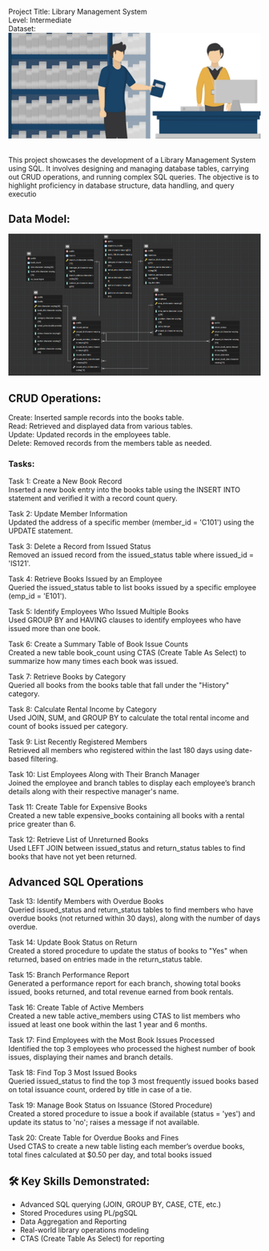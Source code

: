 
Project Title: Library Management System <br/>
Level: Intermediate <br/>
Dataset:  <br/>
![Page](https://github.com/Shriyaak/Library-Management-System/blob/116937053f30d865d6f32a9382698e592bb098d6/Screenshot%202025-04-19%20224918.png)

<br/>
This project showcases the development of a Library Management System using SQL. It involves designing and managing database tables, carrying out CRUD operations, and running complex SQL queries. The objective is to highlight proficiency in database structure, data handling, and query executio

## Data Model: 
![Model](https://github.com/Shriyaak/Library-Management-System/blob/116937053f30d865d6f32a9382698e592bb098d6/Data%20Model.png)
## CRUD Operations:  
Create: Inserted sample records into the books table. <br/>
Read: Retrieved and displayed data from various tables. <br/>
Update: Updated records in the employees table. <br/>
Delete: Removed records from the members table as needed. <br/> 

### Tasks: 

Task 1: Create a New Book Record <br/> 
Inserted a new book entry into the books table using the INSERT INTO statement and verified it with a record count query. <br/> 

Task 2: Update Member Information <br/> 
Updated the address of a specific member (member_id = 'C101') using the UPDATE statement. <br/> 

Task 3: Delete a Record from Issued Status <br/> 
Removed an issued record from the issued_status table where issued_id = 'IS121'. <br/> 

Task 4: Retrieve Books Issued by an Employee <br/> 
Queried the issued_status table to list books issued by a specific employee (emp_id = 'E101'). <br/> 

Task 5: Identify Employees Who Issued Multiple Books <br/> 
Used GROUP BY and HAVING clauses to identify employees who have issued more than one book. <br/> 

Task 6: Create a Summary Table of Book Issue Counts <br/> 
Created a new table book_count using CTAS (Create Table As Select) to summarize how many times each book was issued. <br/> 

Task 7: Retrieve Books by Category <br/> 
Queried all books from the books table that fall under the "History" category. <br/> 

Task 8: Calculate Rental Income by Category <br/> 
Used JOIN, SUM, and GROUP BY to calculate the total rental income and count of books issued per category. <br/> 

Task 9: List Recently Registered Members <br/> 
Retrieved all members who registered within the last 180 days using date-based filtering. <br/> 

Task 10: List Employees Along with Their Branch Manager <br/> 
Joined the employee and branch tables to display each employee’s branch details along with their respective manager's name. <br/> 

Task 11: Create Table for Expensive Books <br/> 
Created a new table expensive_books containing all books with a rental price greater than 6. <br/> 

Task 12: Retrieve List of Unreturned Books <br/> 
Used LEFT JOIN between issued_status and return_status tables to find books that have not yet been returned. <br/>  

## Advanced SQL Operations
Task 13: Identify Members with Overdue Books <br/>
Queried issued_status and return_status tables to find members who have overdue books (not returned within 30 days), along with the number of days overdue. <br/>

Task 14: Update Book Status on Return <br/>
Created a stored procedure to update the status of books to "Yes" when returned, based on entries made in the return_status table. <br/>

Task 15: Branch Performance Report <br/>
Generated a performance report for each branch, showing total books issued, books returned, and total revenue earned from book rentals. <br/>

Task 16: Create Table of Active Members <br/>
Created a new table active_members using CTAS to list members who issued at least one book within the last 1 year and 6 months. <br/>

Task 17: Find Employees with the Most Book Issues Processed <br/>
Identified the top 3 employees who processed the highest number of book issues, displaying their names and branch details. <br/>

Task 18: Find Top 3 Most Issued Books <br/>
Queried issued_status to find the top 3 most frequently issued books based on total issuance count, ordered by title in case of a tie. <br/>

Task 19: Manage Book Status on Issuance (Stored Procedure) <br/> 
Created a stored procedure to issue a book if available (status = 'yes') and update its status to 'no'; raises a message if not available. <br/>

Task 20: Create Table for Overdue Books and Fines <br/>
Used CTAS to create a new table listing each member’s overdue books, total fines calculated at $0.50 per day, and total books issued <br/>

## 🛠 Key Skills Demonstrated: 

- Advanced SQL querying (JOIN, GROUP BY, CASE, CTE, etc.) <br/>
- Stored Procedures using PL/pgSQL <br/>
- Data Aggregation and Reporting <br/>
- Real-world library operations modeling <br/>
- CTAS (Create Table As Select) for reporting <br/>
